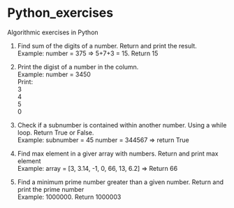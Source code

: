 # Python_exercises
Algorithmic exercises in Python

1. Find sum of the digits of a number. Return and print the result.  
   Example: number = 375 => 5+7+3 = 15. Return 15  
   
2. Print the digist of a number in the column.  
   Example: number = 3450  
   Print:  
   3  
   4  
   5  
   0  

3. Check if a subnumber is contained within another number. Using a while loop. Return True or False.  
   Example: subnumber = 45   number = 344567  =>    return True  
  
4. Find max element in a giver array with numbers. Return and print max element  
   Example: array =  [3, 3.14, -1, 0, 66, 13, 6.2]  => Return 66  

5. Find a minimum prime number greater than a given number. Return and print the prime number  
   Example: 1000000. Return 1000003  
